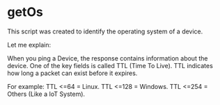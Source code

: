 # getOs

This script was created to identify the operating system of a device.

Let me explain:

When you ping a Device, the response contains information about the device.
One of the key fields is called TTL (Time To Live). TTL indicates how long a
packet can exist before it expires.

For example:
TTL <=64  = Linux.
TTL <=128 = Windows.
TTL <=254 = Others (Like a IoT System).
